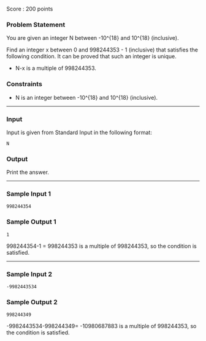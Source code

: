 Score : 200 points

### Problem Statement

You are given an integer N between -10^{18} and 10^{18} (inclusive).

Find an integer x between 0 and 998244353 - 1 (inclusive) that satisfies the following condition. It can be proved that such an integer is unique.

* N-x is a multiple of 998244353.

### Constraints

* N is an integer between -10^{18} and 10^{18} (inclusive).

---

### Input

Input is given from Standard Input in the following format:

```
N
```

### Output

Print the answer.

---

### Sample Input 1

```
998244354
```

### Sample Output 1

```
1
```

998244354-1 = 998244353 is a multiple of 998244353, so the condition is satisfied.

---

### Sample Input 2

```
-9982443534
```

### Sample Output 2

```
998244349
```

-9982443534-998244349= -10980687883 is a multiple of 998244353, so the condition is satisfied.